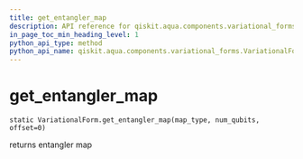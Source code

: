 ```yaml
---
title: get_entangler_map
description: API reference for qiskit.aqua.components.variational_forms.VariationalForm.get_entangler_map
in_page_toc_min_heading_level: 1
python_api_type: method
python_api_name: qiskit.aqua.components.variational_forms.VariationalForm.get_entangler_map
---
```


# get\_entangler\_map

<span id="qiskit.aqua.components.variational_forms.VariationalForm.get_entangler_map" />

`static VariationalForm.get_entangler_map(map_type, num_qubits, offset=0)`

returns entangler map


